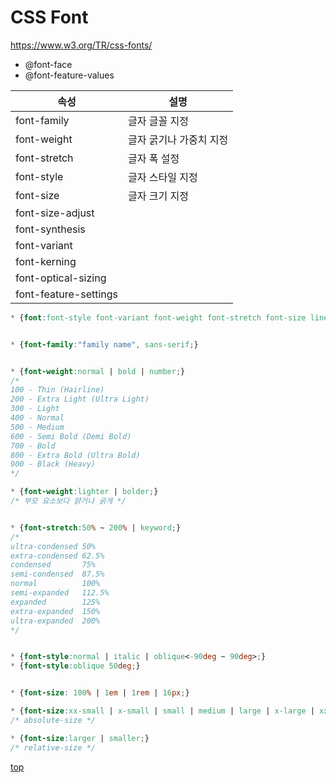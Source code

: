 # CSS Font
https://www.w3.org/TR/css-fonts/

- @font-face
- @font-feature-values


속성 | 설명
---|---
font-family      | 글자 글꼴 지정
font-weight      | 글자 굵기나 가중치 지정  
font-stretch     | 글자 폭 설정  
font-style       | 글자 스타일 지정
font-size        | 글자 크기 지정
font-size-adjust |
font-synthesis   |
font-variant     |
font-kerning     |
font-optical-sizing   |
font-feature-settings |


```css
* {font:font-style font-variant font-weight font-stretch font-size line-height font-family;}


* {font-family:"family name", sans-serif;}


* {font-weight:normal | bold | number;}
/*
100 - Thin (Hairline)
200 - Extra Light (Ultra Light)
300 - Light
400 - Normal
500 - Medium
600 - Semi Bold (Demi Bold)
700 - Bold
800 - Extra Bold (Ultra Bold)
900 - Black (Heavy)
*/

* {font-weight:lighter | bolder;}
/* 부모 요소보다 얅거나 굵게 */


* {font-stretch:50% ~ 200% | keyword;}
/*
ultra-condensed 50%
extra-condensed 62.5%
condensed       75%
semi-condensed  87.5%
normal          100%
semi-expanded   112.5%
expanded        125%
extra-expanded  150%
ultra-expanded  200%
*/


* {font-style:normal | italic | oblique<-90deg ~ 90deg>;}
* {font-style:oblique 50deg;}


* {font-size: 100% | 1em | 1rem | 16px;}

* {font-size:xx-small | x-small | small | medium | large | x-large | xx-large | xxx-large;}
/* absolute-size */

* {font-size:larger | smaller;}
/* relative-size */
```



[top](#)
